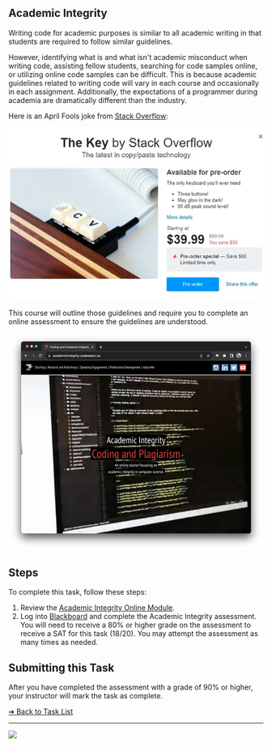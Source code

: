 <style>@import url("//readme.codeadam.ca/readme.css");</style>

## Academic Integrity

Writing code for academic purposes is similar to all academic writing in that students are required to follow similar guidelines.

However, identifying what is and what isn't academic misconduct when writing code, assisting fellow students, searching for code samples online, or utilizing online code samples can be difficult. This is because academic guidelines related to writing code will vary in each course and occasionally in each assignment. Additionally, the expectations of a programmer during academia are dramatically different than the industry.

Here is an April Fools joke from [Stack Overflow](https://stackoverflow.com/):

![Copying Code Meme](images/meme-copying.png)

This course will outline those guidelines and require you to complete an online assessment to ensure the guidelines are understood.

![Academic Integrity online module](images/screenshot-academic-integrity.png)

## Steps

To complete this task, follow these steps:

1. Review the [Academic Integrity Online Module](https://academicintegrity.codeadam.ca/). 
2. Log into [Blackboard](https://learn.humber.ca/) and complete the Academic Integrity assessment. You will need to receive a 80% or higher grade on the assessment to receive a SAT for this task (18/20). You may attempt the assessment as many times as needed. 

## Submitting this Task

After you have completed the assessment with a grade of 90% or higher, your instructor will mark the task as complete. 

[&#10132; Back to Task List](/)

---

<a href="https://brickmmo.com">
<img src="https://brickmmo.com/images/brickmmo-logo-horizontal.jpg" width="100">
</a>

<script src="https://cdn.brickmmo.com/bar@1.0.0/bar.js"></script>
